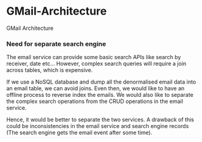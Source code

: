 # GMail-Architecture
GMail Architecture

### Need for separate search engine 

The email service can provide some basic search APIs like search by receiver, date etc… However, complex search queries will require a join across tables, which is expensive.

If we use a NoSQL database and dump all the denormalised email data into an email table, we can avoid joins. Even then, we would like to have an offline process to reverse index the emails. We would also like to separate the complex search operations from the CRUD operations in the email service.

Hence, it would be better to separate the two services. A drawback of this could be inconsistencies in the email service and search engine records (The search engine gets the email event after some time).


